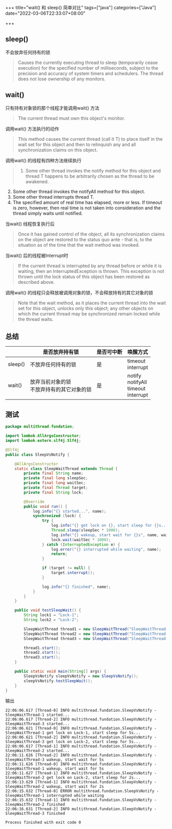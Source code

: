 +++
title="wait() 和 sleep() 简单对比"
tags=["java"]
categories=["Java"]
date="2022-03-06T22:33:07+08:00"

+++

## sleep()

不会放弃任何持有的锁

> Causes the currently executing thread to sleep (temporarily cease execution) for the specified number of milliseconds, subject to the precision and accuracy of system timers and schedulers. The thread does not lose ownership of any monitors.


## wait() 

只有持有对象锁的那个线程才能调用wait() 方法

> The current thread must own this object's monitor.


调用wait() 方法执行的动作

> This method causes the current thread (call it T) to place itself in the wait set for this object and then to relinquish any and all synchronization claims on this object.


调用wait() 的线程有四种方法继续执行

> 1. Some other thread invokes the notify method for this object and thread T happens to be arbitrarily chosen as the thread to be awakened.
2. Some other thread invokes the notifyAll method for this object.
3. Some other thread interrupts thread T.
4. The specified amount of real time has elapsed, more or less. If timeout is zero, however, then real time is not taken into consideration and the thread simply waits until notified.


当wait() 线程恢复执行后

> Once it has gained control of the object, all its synchronization claims on the object are restored to the status quo ante - that is, to the situation as of the time that the wait method was invoked.


当wait() 后的线程被Interrupt时

> If the current thread is interrupted by any thread before or while it is waiting, then an InterruptedException is thrown. This exception is not thrown until the lock status of this object has been restored as described above.


调用wait() 的线程只会释放被调用对象的锁，不会释放持有的其它对象的锁

> Note that the wait method, as it places the current thread into the wait set for this object, unlocks only this object; any other objects on which the current thread may be synchronized remain locked while the thread waits.


## 总结

| |是否放弃持有锁|是否可中断|唤醒方式|
|---|---|---|---|
|sleep()|不放弃任何持有的锁|是|timeout<br />interrupt|
|wait()|放弃当前对象的锁<br />不放弃持有的其它对象的锁|是|notify<br />notifyAll<br />timeout<br />interrupt|



## 测试

```Java
package multithread.fundation;

import lombok.AllArgsConstructor;
import lombok.extern.slf4j.Slf4j;

@Slf4j
public class SleepVsNotify {

    @AllArgsConstructor
    static class SleepWaitThread extends Thread {
        private final String name;
        private final long sleepSec;
        private final long waitSec;
        private final Thread target;
        private final String lock;

        @Override
        public void run() {
            log.info("{} started...", name);
            synchronized (lock) {
                try {
                    log.info("{} get lock on {}, start sleep for {}s...", name, lock, sleepSec);
                    Thread.sleep(sleepSec * 1000);
                    log.info("{} wakeup, start wait for {}s", name, waitSec);
                    lock.wait(waitSec * 1000);
                } catch (InterruptedException e) {
                    log.error("{} interrupted while waiting", name);
                    return;
                }

                if (target != null) {
                    target.interrupt();
                }

                log.info("{} finished", name);
            }
        }
    }

    public void testSleepWait() {
        String lock1 = "Lock-1";
        String lock2 = "Lock-2";

        SleepWaitThread thread1 = new SleepWaitThread("SleepWaitThread-1", 5, 5, null, lock1);
        SleepWaitThread thread2 = new SleepWaitThread("SleepWaitThread-2", 2, 2, thread1, lock2);
        SleepWaitThread thread3 = new SleepWaitThread("SleepWaitThread-3", 5, 5,null, lock2);

        thread1.start();
        thread2.start();
        thread3.start();
    }

    public static void main(String[] args) {
        SleepVsNotify sleepVsNotify = new SleepVsNotify();
        sleepVsNotify.testSleepWait();
    }
}

```


输出

```纯文本
22:06:06.617 [Thread-0] INFO multithread.fundation.SleepVsNotify - SleepWaitThread-1 started...
22:06:06.617 [Thread-2] INFO multithread.fundation.SleepVsNotify - SleepWaitThread-3 started...
22:06:06.621 [Thread-0] INFO multithread.fundation.SleepVsNotify - SleepWaitThread-1 get lock on Lock-1, start sleep for 5s...
22:06:06.621 [Thread-2] INFO multithread.fundation.SleepVsNotify - SleepWaitThread-3 get lock on Lock-2, start sleep for 5s...
22:06:06.617 [Thread-1] INFO multithread.fundation.SleepVsNotify - SleepWaitThread-2 started...
22:06:11.626 [Thread-2] INFO multithread.fundation.SleepVsNotify - SleepWaitThread-3 wakeup, start wait for 5s
22:06:11.626 [Thread-0] INFO multithread.fundation.SleepVsNotify - SleepWaitThread-1 wakeup, start wait for 5s
22:06:11.627 [Thread-1] INFO multithread.fundation.SleepVsNotify - SleepWaitThread-2 get lock on Lock-2, start sleep for 2s...
22:06:13.629 [Thread-1] INFO multithread.fundation.SleepVsNotify - SleepWaitThread-2 wakeup, start wait for 2s
22:06:15.632 [Thread-0] ERROR multithread.fundation.SleepVsNotify - SleepWaitThread-1 interrupted while waiting
22:06:15.632 [Thread-1] INFO multithread.fundation.SleepVsNotify - SleepWaitThread-2 finished
22:06:16.631 [Thread-2] INFO multithread.fundation.SleepVsNotify - SleepWaitThread-3 finished

Process finished with exit code 0
```


